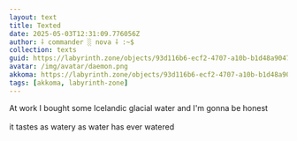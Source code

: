 ```yaml
---
layout: text
title: Texted
date: 2025-05-03T12:31:09.776056Z
author: ⸸ commander ░ nova ⸸ :~$
collection: texts
guid: https://labyrinth.zone/objects/93d116b6-ecf2-4707-a10b-b1d48a90473c
avatar: /img/avatar/daemon.png
akkoma: https://labyrinth.zone/objects/93d116b6-ecf2-4707-a10b-b1d48a90473c
tags: [akkoma, labyrinth-zone]
---
```


<p>At work I bought some Icelandic glacial water and I'm gonna be honest<br><br>it tastes as watery as water has ever watered</p>